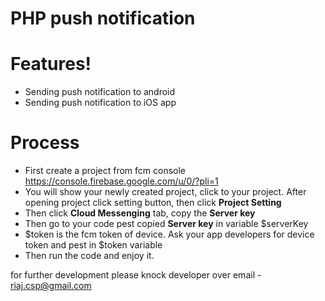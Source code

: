 # PHP push notification

# Features!

  - Sending push notification to android
  - Sending push notification to iOS app
# Process
  - First create a project from fcm console https://console.firebase.google.com/u/0/?pli=1
  - You will show your  newly created project, click to your project. After opening project click setting button, then click **Project Setting**
  - Then click **Cloud Messenging** tab, copy the **Server key**
  - Then go to your code pest copied **Server key**  in variable $serverKey
  - $token is the fcm token of device. Ask your app developers for  device   token and pest in $token variable 
  - Then run the code and enjoy it.



  for further development please knock developer over email - riaj.csp@gmail.com
